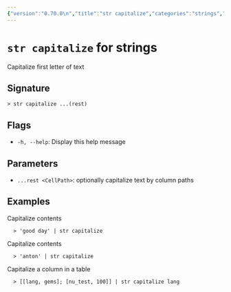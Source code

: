 ```yaml
---
{"version":"0.70.0\n","title":"str capitalize","categories":"strings","usage":"Capitalize first letter of text\n"}
---
```

<!-- THIS FILE IS GENERATED BY update_book_commands.cjs USING NUSHELL'S HELP COMMANDS.
REFRAIN FROM EDITING IT MANUALLY.-->
# <code>str capitalize</code> for strings

<div class='command-title'>Capitalize first letter of text</div>

## Signature

```> str capitalize ...(rest)```

## Flags

 * ```-h, --help```: Display this help message
## Parameters

 * ```...rest <CellPath>```: optionally capitalize text by column paths
## Examples

  Capitalize contents
```shell
  > 'good day' | str capitalize
```
  Capitalize contents
```shell
  > 'anton' | str capitalize
```
  Capitalize a column in a table
```shell
  > [[lang, gems]; [nu_test, 100]] | str capitalize lang
```


